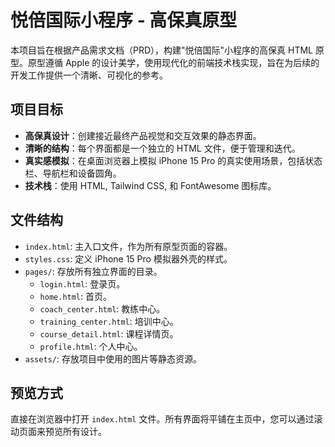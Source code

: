 # 悦倍国际小程序 - 高保真原型

本项目旨在根据产品需求文档（PRD），构建"悦倍国际"小程序的高保真 HTML 原型。原型遵循 Apple
的设计美学，使用现代化的前端技术栈实现，旨在为后续的开发工作提供一个清晰、可视化的参考。

## 项目目标

- **高保真设计**：创建接近最终产品视觉和交互效果的静态界面。
- **清晰的结构**：每个界面都是一个独立的 HTML 文件，便于管理和迭代。
- **真实感模拟**：在桌面浏览器上模拟 iPhone 15 Pro 的真实使用场景，包括状态栏、导航栏和设备圆角。
- **技术栈**：使用 HTML, Tailwind CSS, 和 FontAwesome 图标库。

## 文件结构

- `index.html`: 主入口文件，作为所有原型页面的容器。
- `styles.css`: 定义 iPhone 15 Pro 模拟器外壳的样式。
- `pages/`: 存放所有独立界面的目录。
    - `login.html`: 登录页。
    - `home.html`: 首页。
    - `coach_center.html`: 教练中心。
    - `training_center.html`: 培训中心。
    - `course_detail.html`: 课程详情页。
    - `profile.html`: 个人中心。
- `assets/`: 存放项目中使用的图片等静态资源。

## 预览方式

直接在浏览器中打开 `index.html` 文件。所有界面将平铺在主页中，您可以通过滚动页面来预览所有设计。 
